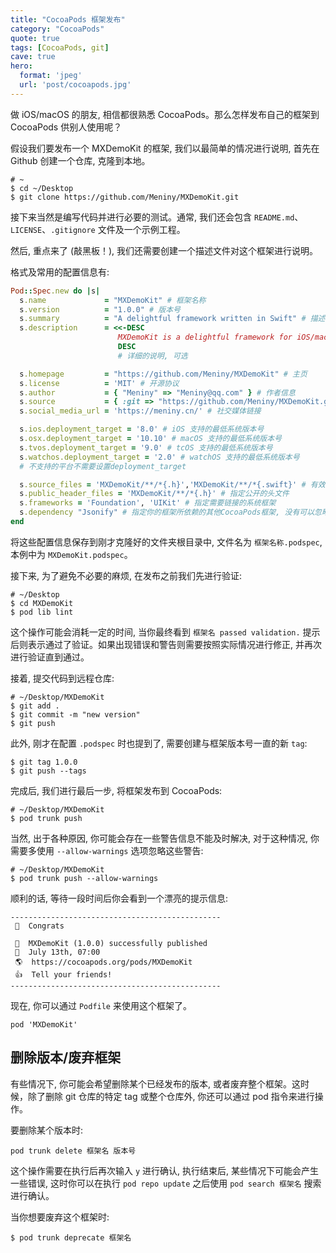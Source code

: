 ```yaml
---
title: "CocoaPods 框架发布"
category: "CocoaPods"
quote: true
tags: [CocoaPods, git]
cave: true
hero:
  format: 'jpeg'
  url: 'post/cocoapods.jpg'
---
```

做 iOS/macOS 的朋友, 相信都很熟悉 CocoaPods。那么怎样发布自己的框架到 CocoaPods 供别人使用呢？

假设我们要发布一个 MXDemoKit 的框架, 我们以最简单的情况进行说明, 首先在 Github 创建一个仓库, 克隆到本地。

```console
# ~
$ cd ~/Desktop
$ git clone https://github.com/Meniny/MXDemoKit.git
```

接下来当然是编写代码并进行必要的测试。通常, 我们还会包含 `README.md`、`LICENSE`、`.gitignore` 文件及一个示例工程。

然后, 重点来了 (敲黑板！), 我们还需要创建一个描述文件对这个框架进行说明。

格式及常用的配置信息有:

```ruby
Pod::Spec.new do |s|
  s.name             = "MXDemoKit" # 框架名称
  s.version          = "1.0.0" # 版本号
  s.summary          = "A delightful framework written in Swift" # 描述
  s.description      = <<-DESC
                        MXDemoKit is a delightful framework for iOS/macOS/watchOS/tvOS platform written in Swift.
                        DESC
                        # 详细的说明, 可选

  s.homepage         = "https://github.com/Meniny/MXDemoKit" # 主页
  s.license          = 'MIT' # 开源协议
  s.author           = { "Meniny" => "Meniny@qq.com" } # 作者信息
  s.source           = { :git => "https://github.com/Meniny/MXDemoKit.git", :tag => s.version.to_s } # 代码的来源, 这里指定了一个git仓库中与前面版本号一致的tag, 也就是 tag 1.0.0
  s.social_media_url = 'https://meniny.cn/' # 社交媒体链接

  s.ios.deployment_target = '8.0' # iOS 支持的最低系统版本号
  s.osx.deployment_target = '10.10' # macOS 支持的最低系统版本号
  s.tvos.deployment_target = '9.0' # tcOS 支持的最低系统版本号
  s.watchos.deployment_target = '2.0' # watchOS 支持的最低系统版本号
  # 不支持的平台不需要设置deployment_target

  s.source_files = 'MXDemoKit/**/*{.h}','MXDemoKit/**/*{.swift}' # 有效的源文件, 指定哪些文件是被包含到框架中的, 使用相对路径
  s.public_header_files = 'MXDemoKit/**/*{.h}' # 指定公开的头文件
  s.frameworks = 'Foundation', 'UIKit' # 指定需要链接的系统框架
  s.dependency "Jsonify" # 指定你的框架所依赖的其他CocoaPods框架, 没有可以忽略
end
```

将这些配置信息保存到刚才克隆好的文件夹根目录中, 文件名为 `框架名称.podspec`, 本例中为 `MXDemoKit.podspec`。

接下来, 为了避免不必要的麻烦, 在发布之前我们先进行验证:

```console
# ~/Desktop
$ cd MXDemoKit
$ pod lib lint
```

这个操作可能会消耗一定的时间, 当你最终看到 `框架名 passed validation.` 提示后则表示通过了验证。如果出现错误和警告则需要按照实际情况进行修正, 并再次进行验证直到通过。

接着, 提交代码到远程仓库:

```console
# ~/Desktop/MXDemoKit
$ git add .
$ git commit -m "new version"
$ git push
```

此外, 刚才在配置 `.podspec` 时也提到了, 需要创建与框架版本号一直的新 `tag`:

```console
$ git tag 1.0.0
$ git push --tags
```

完成后, 我们进行最后一步, 将框架发布到 CocoaPods:

```console
# ~/Desktop/MXDemoKit
$ pod trunk push
```

当然, 出于各种原因, 你可能会存在一些警告信息不能及时解决, 对于这种情况, 你需要多使用 `--allow-warnings` 选项忽略这些警告:

```console
# ~/Desktop/MXDemoKit
$ pod trunk push --allow-warnings
```

顺利的话, 等待一段时间后你会看到一个漂亮的提示信息:

```console
-----------------------------------------------
 🎉  Congrats

 🚀  MXDemoKit (1.0.0) successfully published
 📅  July 13th, 07:00
 🌎  https://cocoapods.org/pods/MXDemoKit
 👍  Tell your friends!
-----------------------------------------------
```

现在, 你可以通过 `Podfile` 来使用这个框架了。

```console
pod 'MXDemoKit'
```

## 删除版本/废弃框架

有些情况下, 你可能会希望删除某个已经发布的版本, 或者废弃整个框架。这时候，除了删除 git 仓库的特定 tag 或整个仓库外, 你还可以通过 pod 指令来进行操作。

要删除某个版本时:

```console
pod trunk delete 框架名 版本号
```

这个操作需要在执行后再次输入 `y` 进行确认, 执行结束后, 某些情况下可能会产生一些错误, 这时你可以在执行 `pod repo update` 之后使用 `pod search 框架名` 搜索进行确认。

当你想要废弃这个框架时:

```console
$ pod trunk deprecate 框架名
```
